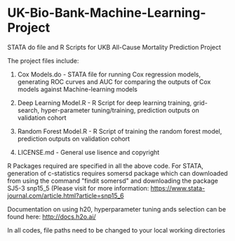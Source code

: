 # UK-Bio-Bank-Machine-Learning-Project

STATA do file and R Scripts for UKB All-Cause Mortality Prediction Project

The project files include:

1) Cox Models.do - STATA file for running Cox regression models, generating ROC curves and AUC for comparing the outputs of Cox models against Machine-learning models

2) Deep Learning Model.R - R Script for deep learning training, grid-search, hyper-parameter tuning/training, prediction outputs on validation cohort

3) Random Forest Model.R - R Script of training the random forest model, prediction outputs on validation cohort

4) LICENSE.md - General use lisence and copyright


R Packages required are specified in all the above code. For STATA, generation of c-statistics requires somersd package which can downloaded from using the command "findit somersd" and downloading the package SJ5-3 snp15_5 (Please visit for more information: https://www.stata-journal.com/article.html?article=snp15_6

Documentation on using h20, hyperparameter tuning ands selection can be found here: http://docs.h2o.ai/

In all codes, file paths need to be changed to your local working directories


